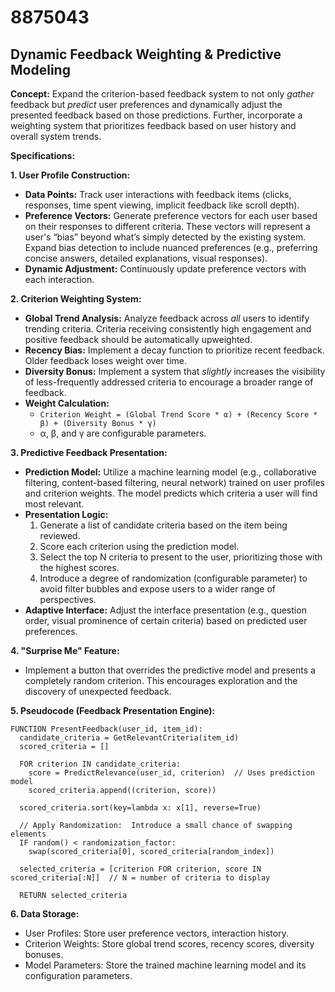 # 8875043

## Dynamic Feedback Weighting & Predictive Modeling

**Concept:** Expand the criterion-based feedback system to not only *gather* feedback but *predict* user preferences and dynamically adjust the presented feedback based on those predictions. Further, incorporate a weighting system that prioritizes feedback based on user history and overall system trends.

**Specifications:**

**1. User Profile Construction:**

*   **Data Points:** Track user interactions with feedback items (clicks, responses, time spent viewing, implicit feedback like scroll depth).
*   **Preference Vectors:** Generate preference vectors for each user based on their responses to different criteria.  These vectors will represent a user's “bias” beyond what’s simply detected by the existing system.  Expand bias detection to include nuanced preferences (e.g., preferring concise answers, detailed explanations, visual responses).
*   **Dynamic Adjustment:** Continuously update preference vectors with each interaction.

**2. Criterion Weighting System:**

*   **Global Trend Analysis:** Analyze feedback across *all* users to identify trending criteria.  Criteria receiving consistently high engagement and positive feedback should be automatically upweighted.
*   **Recency Bias:** Implement a decay function to prioritize recent feedback. Older feedback loses weight over time.
*   **Diversity Bonus:** Implement a system that *slightly* increases the visibility of less-frequently addressed criteria to encourage a broader range of feedback.
*   **Weight Calculation:**
    *   `Criterion Weight = (Global Trend Score * α) + (Recency Score * β) + (Diversity Bonus * γ)`
    *   α, β, and γ are configurable parameters.

**3. Predictive Feedback Presentation:**

*   **Prediction Model:**  Utilize a machine learning model (e.g., collaborative filtering, content-based filtering, neural network) trained on user profiles and criterion weights. The model predicts which criteria a user will find most relevant.
*   **Presentation Logic:**
    1.  Generate a list of candidate criteria based on the item being reviewed.
    2.  Score each criterion using the prediction model.
    3.  Select the top N criteria to present to the user, prioritizing those with the highest scores.
    4.  Introduce a degree of randomization (configurable parameter) to avoid filter bubbles and expose users to a wider range of perspectives.
*   **Adaptive Interface:** Adjust the interface presentation (e.g., question order, visual prominence of certain criteria) based on predicted user preferences.

**4.  "Surprise Me" Feature:**

*   Implement a button that overrides the predictive model and presents a completely random criterion. This encourages exploration and the discovery of unexpected feedback.

**5. Pseudocode (Feedback Presentation Engine):**

```
FUNCTION PresentFeedback(user_id, item_id):
  candidate_criteria = GetRelevantCriteria(item_id)
  scored_criteria = []

  FOR criterion IN candidate_criteria:
    score = PredictRelevance(user_id, criterion)  // Uses prediction model
    scored_criteria.append((criterion, score))

  scored_criteria.sort(key=lambda x: x[1], reverse=True)

  // Apply Randomization:  Introduce a small chance of swapping elements
  IF random() < randomization_factor:
    swap(scored_criteria[0], scored_criteria[random_index])

  selected_criteria = [criterion FOR criterion, score IN scored_criteria[:N]]  // N = number of criteria to display

  RETURN selected_criteria
```

**6. Data Storage:**

*   User Profiles: Store user preference vectors, interaction history.
*   Criterion Weights: Store global trend scores, recency scores, diversity bonuses.
*   Model Parameters: Store the trained machine learning model and its configuration parameters.